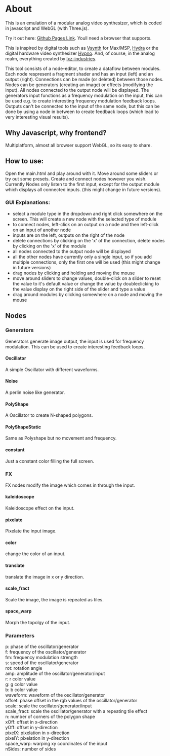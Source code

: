 # About

This is an emulation of a modular analog video synthesizer, which is coded in javascript and
WebGL (with Three.js).

Try it out here: [Github Pages Link](https://sominsomin.github.io/modular_video_synth/).
Youll need a browser that supports.

This is inspired by digital tools such as 
[Vsynth](https://www.kevinkripper.com/vsynth) for Max/MSP, [Hydra](https://hydra.ojack.xyz/?sketch_id=example_11) or the digital hardware video synthesizer [Hypno](https://sleepycircuits.com/hypno). And, of course, in the analog realm, everything created by [lxz-industries](https://lzxindustries.net/).
            
This tool consists of a node-editor, to create a dataflow between modules. Each node respresent a fragment shader and has an input (left) and an output (right). Connections can be made (or deleted) between those nodes.
Nodes can be generators (creating an image) or effects (modifying the input). All nodes connected to the output node will be displayed. The generators input functions as a frequency modulation on the input, this can be used e.g. to create
interesting frequency modulation feedback loops.
Outputs can't be connected to the input of the same node, but this can be done by using a node in between to create feedback loops (which lead to very interesting visual results).

## Why Javascript, why frontend?

Multiplatform, almost all browser support WebGL, so its easy to share.

## How to use:

Open the main.html and play around with it. Move around some sliders or try out some presets. Create and connect nodes however you wish.
Currently Nodes only listen to the first input, except for the output module which displays all connected inputs. (this might change in future versions).

### GUI Explanations:

- select a module type in the dropdown and right click somewhere on the screen. This will create a new node with the selected type of module
- to connect nodes, left-click on an output on a node and then left-click on an input of another node
- inputs are on the left, outputs on the right of the node
- delete connections by clicking on the 'x' of the connection, delete nodes by clicking on the 'x' of the module
- all nodes connected to the output node will be displayed
- all the other nodes have currently only a single input, so if you add multiple connections, only the first one will be used (this might change in future versions)
- drag nodes by clicking and holding and moving the mouse
- move around sliders to change values, double-click on a slider to reset the value to it's default value or change the value by doubleclicking to the value display on the right side of the slider and type a value
- drag around modules by clicking somewhere on a node and moving the mouse


## Nodes

### Generators

Generators generate image output, the input is used for frequency modulation.
This can be used to create interesting feedback loops.

#### Oscillator

A simple Oscillator with different waveforms.

#### Noise

A perlin noise like generator.

#### PolyShape

A Oscillator to create N-shaped polygons.

#### PolyShapeStatic

Same as Polyshape but no movement and frequency.

#### constant

Just a constant color filling the full screen.

### FX

FX nodes modify the image which comes in through the input.

#### kaleidoscope

Kaleidoscope effect on the input.

#### pixelate

Pixelate the input image.

#### color

change the color of an input.

####  translate

translate the image in x or y direction.

#### scale_fract

Scale the image, the image is repeated as tiles.

#### space_warp

Morph the topolgy of the input.

### Parameters

p: phase of the oscillator/generator\
f: frequency of the oscillator/generator\
fm: frequency modulation strength\
s: speed of the oscillator/generator\
rot: rotation angle\
amp: amplitude of the oscillator/generator/input\
r: r color value\
g: g color value\
b: b color value\
waveform: waveform of the oscillator/generator\
offset: phase offset in the rgb values of the oscillator/generator\
scale: scale the oscillator/generator/input\
scale_fract: scale the oscillator/generator with a repeating tile effect\
n: number of corners of the polygon shape\
xOff: offset in x-direction\
yOff: offset in y-direction\
pixelX: pixelation in x-direction\
pixelY: pixelation in y-direction\
space_warp: warping xy coordinates of the input\
nSides: number of sides
